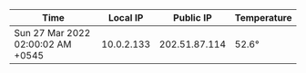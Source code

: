 | Time     | Local IP | Public IP | Temperature |
| ----------- | ----------- | ----------- | ----------- |
| Sun 27 Mar 2022 02:00:02 AM +0545      | 10.0.2.133     | 202.51.87.114  | 52.6° |

